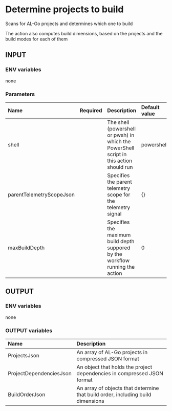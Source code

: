 # Determine projects to build
Scans for AL-Go projects and determines which one to build

The action also computes build dimensions, based on the projects and the build modes for each of them

## INPUT

### ENV variables
none

### Parameters
| Name                     | Required | Description                                                                             | Default value |
| :----------------------- | :------: | :-------------------------------------------------------------------------------------- | :------------ |
| shell                    |          | The shell (powershell or pwsh) in which the PowerShell script in this action should run | powershell    |
| parentTelemetryScopeJson |          | Specifies the parent telemetry scope for the telemetry signal                           | {}            |
| maxBuildDepth            |          | Specifies the maximum build depth suppored by the workflow running the action           | 0             |

## OUTPUT

### ENV variables
none

### OUTPUT variables
| Name                    | Description                                                                     |
| :---------------------- | :------------------------------------------------------------------------------ |
| ProjectsJson            | An array of AL-Go projects in compressed JSON format                            |
| ProjectDependenciesJson | An object that holds the project dependencies in compressed JSON format         |
| BuildOrderJson          | An array of objects that determine that build order, including build dimensions |
